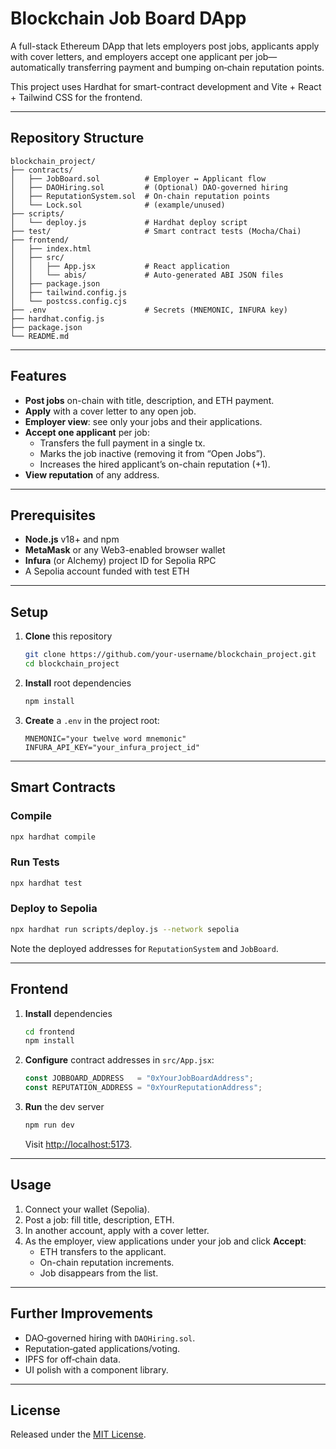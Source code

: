 # Blockchain Job Board DApp

A full-stack Ethereum DApp that lets employers post jobs, applicants apply with cover letters, and employers accept one applicant per job—automatically transferring payment and bumping on‐chain reputation points.

This project uses Hardhat for smart-contract development and Vite + React + Tailwind CSS for the frontend.

---

## Repository Structure

```
blockchain_project/
├── contracts/
│   ├── JobBoard.sol          # Employer ↔ Applicant flow
│   ├── DAOHiring.sol         # (Optional) DAO-governed hiring
│   ├── ReputationSystem.sol  # On-chain reputation points
│   └── Lock.sol              # (example/unused)
├── scripts/
│   └── deploy.js             # Hardhat deploy script
├── test/                     # Smart contract tests (Mocha/Chai)
├── frontend/
│   ├── index.html
│   ├── src/
│   │   ├── App.jsx           # React application
│   │   └── abis/             # Auto-generated ABI JSON files
│   ├── package.json
│   ├── tailwind.config.js
│   └── postcss.config.cjs
├── .env                      # Secrets (MNEMONIC, INFURA key)
├── hardhat.config.js
├── package.json
└── README.md
```

---

## Features

- **Post jobs** on-chain with title, description, and ETH payment.
- **Apply** with a cover letter to any open job.
- **Employer view**: see only your jobs and their applications.
- **Accept one applicant** per job:
  - Transfers the full payment in a single tx.
  - Marks the job inactive (removing it from “Open Jobs”).
  - Increases the hired applicant’s on-chain reputation (+1).
- **View reputation** of any address.

---

## Prerequisites

- **Node.js** v18+ and npm  
- **MetaMask** or any Web3-enabled browser wallet  
- **Infura** (or Alchemy) project ID for Sepolia RPC  
- A Sepolia account funded with test ETH  

---

## Setup

1. **Clone** this repository  
   ```bash
   git clone https://github.com/your-username/blockchain_project.git
   cd blockchain_project
   ```

2. **Install** root dependencies  
   ```bash
   npm install
   ```

3. **Create** a `.env` in the project root:  
   ```env
   MNEMONIC="your twelve word mnemonic"
   INFURA_API_KEY="your_infura_project_id"
   ```

---

## Smart Contracts

### Compile  
```bash
npx hardhat compile
```

### Run Tests  
```bash
npx hardhat test
```

### Deploy to Sepolia  
```bash
npx hardhat run scripts/deploy.js --network sepolia
```

Note the deployed addresses for `ReputationSystem` and `JobBoard`.

---

## Frontend

1. **Install** dependencies  
   ```bash
   cd frontend
   npm install
   ```

2. **Configure** contract addresses in `src/App.jsx`:  
   ```js
   const JOBBOARD_ADDRESS   = "0xYourJobBoardAddress";
   const REPUTATION_ADDRESS = "0xYourReputationAddress";
   ```

3. **Run** the dev server  
   ```bash
   npm run dev
   ```
   Visit <http://localhost:5173>.

---

## Usage

1. Connect your wallet (Sepolia).  
2. Post a job: fill title, description, ETH.  
3. In another account, apply with a cover letter.  
4. As the employer, view applications under your job and click **Accept**:
   - ETH transfers to the applicant.  
   - On-chain reputation increments.  
   - Job disappears from the list.  

---

## Further Improvements

- DAO‑governed hiring with `DAOHiring.sol`.  
- Reputation‑gated applications/voting.  
- IPFS for off‑chain data.  
- UI polish with a component library.  

---

## License

Released under the [MIT License](./LICENSE).
